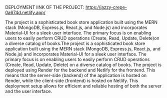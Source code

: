 DEPLOYMENT lINK OF THE PROJECT:
https://jazzy-crepe-0a674d.netlify.app/


The project is a sophisticated book store application built using the MERN stack (MongoDB, Express.js, React.js, and Node.js) and incorporates Material-UI for a sleek user interface. The primary focus is on enabling users to easily perform CRUD operations (Create, Read, Update, Delete)on a diverse catalog of books.The project is a sophisticated book store application built using the MERN stack (MongoDB, Express.js, React.js, and Node.js) and incorporates Material-UI for a sleek user interface. The primary focus is on enabling users to easily perform CRUD operations (Create, Read, Update, Delete) on a diverse catalog of books.
The project is deployed using Render for the backend and Netlify for the frontend. This means that the server-side (backend) of the application is hosted on Render, while the client-side (frontend) is hosted on Netlify. This deployment setup allows for efficient and reliable hosting of both the server and the user interface.
